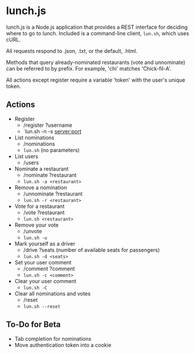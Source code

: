 lunch.js
========

lunch.js is a Node.js application that provides a REST interface for deciding where to go to lunch. Included is a command-line client, `lun.sh`, which uses cURL.

All requests respond to .json, .txt, or the default, .html.

Methods that query already-nominated restaurants (vote and unnominate) can be referred to by prefix. For example, 'chi' matches 'Chick-fil-A'.

All actions except register require a variable 'token' with the user's unique token.

Actions
-------

 * Register
   * /register ?username
   * `lun.sh -n <username> -s <server:port>
 * List nominations
   * /nominations
   * `lun.sh` (no parameters)
 * List users
   * /users
 * Nominate a restaurant
   * /nominate ?restaurant
   * `lun.sh -a <restaurant>`
 * Remove a nomination
   * /unnominate ?restaurant
   * `lun.sh -r <restaurant>`
 * Vote for a restaurant
   * /vote ?restaurant
   * `lun.sh <restaurant>`
 * Remove your vote
   * /unvote
   * `lun.sh -u`
 * Mark yourself as a driver
   * /drive ?seats (number of available seats for passengers)
   * `lun.sh -d <seats>`
 * Set your user comment
   * /comment ?comment
   * `lun.sh -c <comment>`
 * Clear your user comment
   * `lun.sh -C`
 * Clear all nominations and votes
   * /reset
   * `lun.sh --reset`

To-Do for Beta
--------------

 * Tab completion for nominations
 * Move authentication token into a cookie
